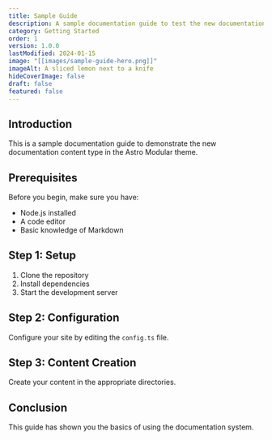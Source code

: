 ```yaml
---
title: Sample Guide
description: A sample documentation guide to test the new documentation content type
category: Getting Started
order: 1
version: 1.0.0
lastModified: 2024-01-15
image: "[[images/sample-guide-hero.png]]"
imageAlt: A sliced lemon next to a knife
hideCoverImage: false
draft: false
featured: false
---
```

## Introduction

This is a sample documentation guide to demonstrate the new documentation content type in the Astro Modular theme.

## Prerequisites

Before you begin, make sure you have:

- Node.js installed
- A code editor
- Basic knowledge of Markdown

## Step 1: Setup

1. Clone the repository
2. Install dependencies
3. Start the development server

## Step 2: Configuration

Configure your site by editing the `config.ts` file.

## Step 3: Content Creation

Create your content in the appropriate directories.

## Conclusion

This guide has shown you the basics of using the documentation system.
